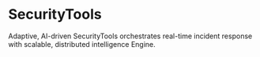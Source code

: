# SecurityTools
Adaptive, AI-driven SecurityTools orchestrates real-time incident response with scalable, distributed intelligence Engine.
